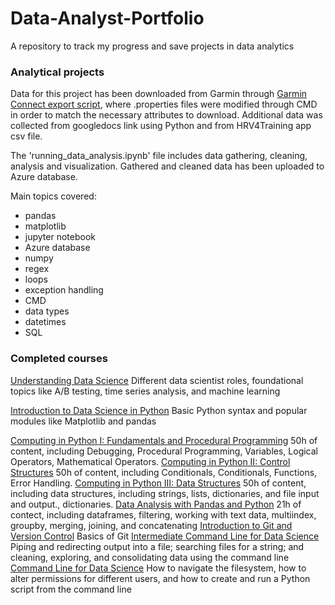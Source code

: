 # Data-Analyst-Portfolio
A repository to track my progress and save projects in data analytics

### Analytical projects
Data for this project has been downloaded from Garmin through [Garmin Connect export script](https://github.com/pe-st/garmin-connect-export), where .properties files were modified through CMD in order to match the necessary attributes to download. Additional data was collected from googledocs link using Python and from HRV4Training app csv file.

The 'running_data_analysis.ipynb' file includes data gathering, cleaning, analysis and visualization. Gathered and cleaned data has been uploaded to Azure database.

Main topics covered:
- pandas
- matplotlib
- jupyter notebook
- Azure database
- numpy
- regex
- loops
- exception handling
- CMD
- data types
- datetimes
- SQL



### Completed courses
[Understanding Data Science](https://app.datacamp.com/learn/courses/understanding-data-science)
Different data scientist roles, foundational topics like A/B testing, time series analysis, and machine learning

[Introduction to Data Science in Python](https://app.datacamp.com/learn/courses/introduction-to-data-science-in-python)
Basic Python syntax and popular modules like Matplotlib and pandas

[Computing in Python I: Fundamentals and Procedural Programming](https://www.edx.org/course/computing-in-python-i-fundamentals-and-procedural)
50h of content, including Debugging, Procedural Programming, Variables, Logical Operators, Mathematical Operators.
[Computing in Python II: Control Structures](https://www.edx.org/course/computing-in-python-ii-control-structures)
50h of content, including Conditionals, Conditionals, Functions, Error Handling.
[Computing in Python III: Data Structures](https://www.edx.org/course/computing-in-python-iii-data-structures)
50h of content, including data structures, including strings, lists, dictionaries, and file input and output., dictionaries.
[Data Analysis with Pandas and Python](https://www.udemy.com/course/data-analysis-with-pandas/)
21h of contect, including dataframes, filtering, working with text data, multiindex, groupby, merging, joining, and concatenating
[Introduction to Git and Version Control](https://www.dataquest.io/course/git-and-vcs/)
Basics of Git
[Intermediate Command Line for Data Science](https://www.dataquest.io/course/command-line-intermediate/)
Piping and redirecting output into a file; searching files for a string; and cleaning, exploring, and consolidating data using the command line
[Command Line for Data Science](https://www.dataquest.io/course/command-line-elements/)
How to navigate the filesystem, how to alter permissions for different users, and how to create and run a Python script from the command line
